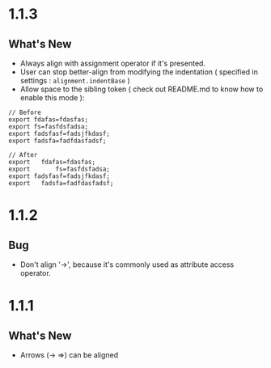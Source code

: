 1.1.3
=====

## What's New
- Always align with assignment operator if it's presented.
- User can stop better-align from modifying the indentation ( specified in settings : `alignment.indentBase` )
- Allow space to the sibling token ( check out README.md to know how to enable this mode ):

```
// Before
export fdafas=fdasfas;
export fs=fasfdsfadsa;
export fadsfasf=fadsjfkdasf;
export fadsfa=fadfdasfadsf;

// After
export   fdafas=fdasfas;
export       fs=fasfdsfadsa;
export fadsfasf=fadsjfkdasf;
export   fadsfa=fadfdasfadsf;
```

1.1.2
=====

## Bug
- Don't align '->', because it's commonly used as attribute access operator.

1.1.1
=====

## What's New
- Arrows (-> =>) can be aligned
